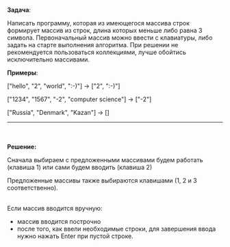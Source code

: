 **Задача**: 

Написать программу, которая из имеющегося массива строк формирует массив из строк, длина которых меньше либо равна 3 символа. Первоначальный массив можно ввести с клавиатуры, либо задать на старте выполнения алгоритма. При решении не рекомендуется пользоваться коллекциями, лучше обойтись исключительно массивами.

**Примеры**:

["hello", "2", "world", ":-)"] -> ["2", ":-)"]

["1234", "1567", "-2", "computer science"] -> ["-2"]

["Russia", "Denmark", "Kazan"] -> []

___
<br><br>
**Решение:**

Сначала выбираем с предложенными массивами будем работать (клавиша 1)
или сами будем вводить (клавиша 2)

Предложенные массивы также выбираются клавишами (1, 2 и 3 соответственно).<br><br>

Если массив вводится вручную:
- массив вводится построчно
- после того, как ввели необходимые строки, для завершения ввода нужно нажать Enter при пустой строке.

